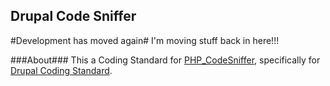 ## Drupal Code Sniffer ##

#Development has moved again#
I'm moving stuff back in here!!!

###About###
This a Coding Standard for [PHP_CodeSniffer](http://pear.php.net/package/PHP_CodeSniffer), specifically for [Drupal Coding Standard](http://drupal.org/coding-standards).

